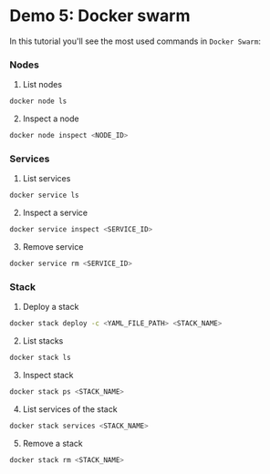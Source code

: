 # Demo 5: Docker swarm 
In this tutorial you'll see the most used commands in ```Docker Swarm```:

### Nodes
1. List nodes
```bash
docker node ls
```
2. Inspect a node
```bash
docker node inspect <NODE_ID>
```
### Services
1. List services
```bash
docker service ls
```
2. Inspect a service
```bash
docker service inspect <SERVICE_ID>
```
3. Remove service
```bash
docker service rm <SERVICE_ID>
```
### Stack
1. Deploy a stack
```bash
docker stack deploy -c <YAML_FILE_PATH> <STACK_NAME>
```
2. List stacks
```bash
docker stack ls
```
3. Inspect stack
```bash
docker stack ps <STACK_NAME>
```
4. List services of the stack
```bash
docker stack services <STACK_NAME>
```
5. Remove a stack
```bash
docker stack rm <STACK_NAME>
```